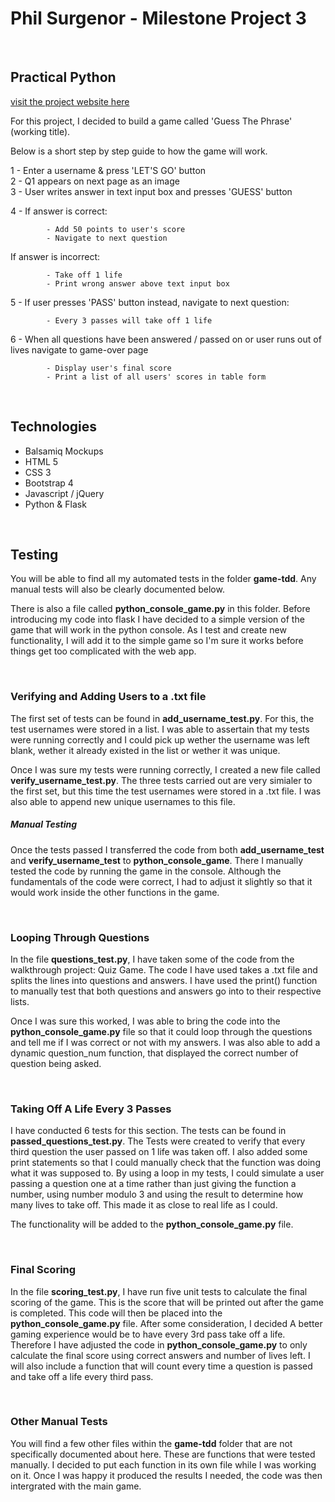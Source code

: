 Phil Surgenor - Milestone Project 3
===

<br>

## Practical Python
[visit the project website here](https://philsurgenor.github.io/milestone3/)

For this project, I decided to build a game called 'Guess The Phrase' (working title). 

Below is a short step by step guide to how the game will work.

1 - Enter a username & press 'LET'S GO' button <br>
2 - Q1 appears on next page as an image <br>
3 - User writes answer in text input box and presses 'GUESS' button <br>

4 - If answer is correct:

            - Add 50 points to user's score
            - Navigate to next question
            
If answer is incorrect:

            - Take off 1 life
            - Print wrong answer above text input box
            
5 - If user presses 'PASS' button instead, navigate to next question:

            - Every 3 passes will take off 1 life
            

6 - When all questions have been answered / passed on or user runs out of lives navigate to game-over page

            - Display user's final score
            - Print a list of all users' scores in table form

<br>

## Technologies

 - Balsamiq Mockups
 - HTML 5
 - CSS 3
 - Bootstrap 4
 - Javascript / jQuery
 - Python & Flask

<br>

## Testing

You will be able to find all my automated tests in the folder **game-tdd**. Any manual tests will also be clearly documented below.

There is also a file called **python_console_game.py** in this folder. Before introducing my code into flask I have decided to a simple version of the game that will work in the python console. As I test and create new functionality, I will add it to the simple game so I'm sure it works before things get too complicated with the web app.

<br>

### Verifying and Adding Users to a .txt file

The first set of tests can be found in **add_username_test.py**. For this, the test usernames were stored in a list. I was able to assertain that my tests were running correctly and I could pick up wether the username was left blank, wether it already existed in the list or wether it was unique.

Once I was sure my tests were running correctly, I created a new file called **verify_username_test.py**. The three tests carried out are very simialer to the first set, but this time the test usernames were stored in a .txt file. I was also able to append new unique usernames to this file.

##### Manual Testing
Once the tests passed I transferred the code from both **add_username_test** and **verify_username_test** to **python_console_game**. There I manually tested the code by running the game in the console. Although the fundamentals of the code were correct, I had to adjust it slightly so that it would work inside the other functions in the game.

<br>

### Looping Through Questions
In the file **questions_test.py**, I have taken some of the code from the walkthrough project: Quiz Game. The code I have used takes a .txt file and splits the lines into questions and answers. I have used the print() function to manually test that both questions and answers go into to their respective lists.

Once I was sure this worked, I was able to bring the code into the **python_console_game.py** file so that it could loop through the questions and tell me if I was correct or not with my answers. I was also able to add a dynamic question_num function, that displayed the correct number of question being asked.

<br>

### Taking Off A Life Every 3 Passes
I have conducted 6 tests for this section. The tests can be found in **passed_questions_test.py**. The Tests were created to verify that every third question the user passed on 1 life was taken off. I also added some print statements so that I could manually check that the function was doing what it was supposed to. By using a loop in my tests, I could simulate a user passing a question one at a time rather than just giving the function a number, using number modulo 3 and using the result to determine how many lives to take off. This made it as close to real life as I could.

The functionality will be added to the **python_console_game.py** file.


<br>

### Final Scoring
In the file **scoring_test.py**, I have run five unit tests to calculate the final scoring of the game. This is the score that will be printed out after the game is completed. This code will then be placed into the **python_console_game.py** file. After some consideration, I decided A better gaming experience would be to have every 3rd pass take off a life. Therefore I have adjusted the code in **python_console_game.py** to only calculate the final score using correct answers and number of lives left. I will also include a function that will count every time a question is passed and take off a life every third pass. 


<br>

### Other Manual Tests
You will find a few other files within the **game-tdd** folder that are not specifically documented about here. These are functions that were tested manually. I decided to put each function in its own file while I was working on it. Once I was happy it produced the results I needed, the code was then intergrated with the main game.

